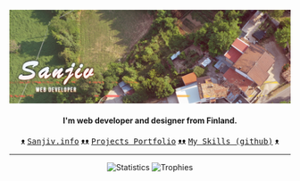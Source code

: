 
<a href="https://github.com/eync/" title="Github homepage"><img src="https://github.com/eync/eync/blob/master/sgithub2.png" title="Sanjiv Web Designer"></a>


<div align="center">
    <h4> I'm web developer and designer from Finland. </h4> 
    ᴥ <a href="https://sanjiv.info/" title="Sanjiv's Homepage"><kbd>Sanjiv.info</kbd></a> ᴥᴥ <a href="https://sanjiv.info/projects.html" title="Projects"><kbd>Projects Portfolio</kbd></a> ᴥᴥ <a href="https://github.com/eync/skills" title="Skills"><kbd>My Skills (github)</kbd></a> ᴥ  <hr>
<img src="https://github-readme-stats.vercel.app/api?username=eync&count_private=true&show_icons=true&theme=onedark" title="Statistics">
<img src="https://github-profile-trophy.vercel.app/?username=eync&theme=onedark" title="Trophies"
</div>

